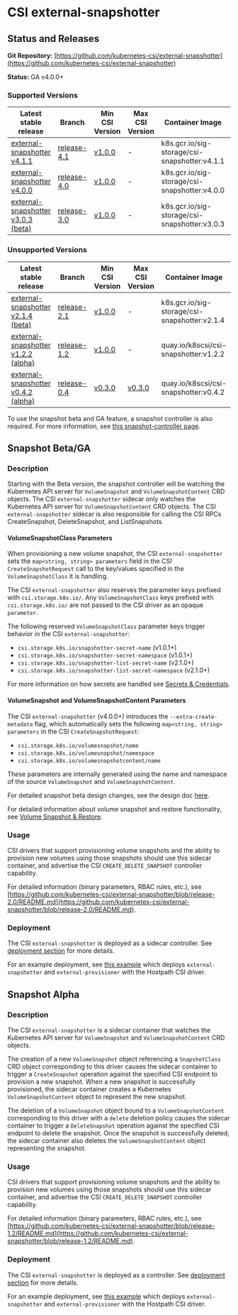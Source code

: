 # CSI external-snapshotter

## Status and Releases

**Git Repository:** [https://github.com/kubernetes-csi/external-snapshotter](https://github.com/kubernetes-csi/external-snapshotter)

**Status:** GA v4.0.0+

### Supported Versions

Latest stable release | Branch | Min CSI Version | Max CSI Version | Container Image | [Min K8s Version](kubernetes-compatibility.md#minimum-version) | [Max K8s Version](kubernetes-compatibility.md#maximum-version) | [Recommended K8s Version](kubernetes-compatibility.md#recommended-version) |
--|--|--|--|--|--|--|--
[external-snapshotter v4.1.1](https://github.com/kubernetes-csi/external-snapshotter/releases/tag/v4.1.1) | [release-4.1](https://github.com/kubernetes-csi/external-snapshotter/tree/release-4.1) | [v1.0.0](https://github.com/container-storage-interface/spec/releases/tag/v1.0.0) | - | k8s.gcr.io/sig-storage/csi-snapshotter:v4.1.1 | v1.20 | - | v1.20
[external-snapshotter v4.0.0](https://github.com/kubernetes-csi/external-snapshotter/releases/tag/v4.0.0) | [release-4.0](https://github.com/kubernetes-csi/external-snapshotter/tree/release-4.0) | [v1.0.0](https://github.com/container-storage-interface/spec/releases/tag/v1.0.0) | - | k8s.gcr.io/sig-storage/csi-snapshotter:v4.0.0 | v1.20 | - | v1.20
[external-snapshotter v3.0.3 (beta)](https://github.com/kubernetes-csi/external-snapshotter/releases/tag/v3.0.3) | [release-3.0](https://github.com/kubernetes-csi/external-snapshotter/tree/release-3.0) | [v1.0.0](https://github.com/container-storage-interface/spec/releases/tag/v1.0.0) | - | k8s.gcr.io/sig-storage/csi-snapshotter:v3.0.3 | v1.17 | - | v1.17

### Unsupported Versions

Latest stable release | Branch | Min CSI Version | Max CSI Version | Container Image | [Min K8s Version](kubernetes-compatibility.md#minimum-version) | [Max K8s Version](kubernetes-compatibility.md#maximum-version) | [Recommended K8s Version](kubernetes-compatibility.md#recommended-version) |
--|--|--|--|--|--|--|--
[external-snapshotter v2.1.4 (beta)](https://github.com/kubernetes-csi/external-snapshotter/releases/tag/v2.1.4) | [release-2.1](https://github.com/kubernetes-csi/external-snapshotter/tree/release-2.1) | [v1.0.0](https://github.com/container-storage-interface/spec/releases/tag/v1.0.0) | - | k8s.gcr.io/sig-storage/csi-snapshotter:v2.1.4 | v1.17 | - | v1.17
[external-snapshotter v1.2.2 (alpha)](https://github.com/kubernetes-csi/external-snapshotter/releases/tag/v1.2.2) | [release-1.2](https://github.com/kubernetes-csi/external-snapshotter/tree/release-1.2) | [v1.0.0](https://github.com/container-storage-interface/spec/releases/tag/v1.0.0) | - | quay.io/k8scsi/csi-snapshotter:v1.2.2 | v1.13 | v1.16 | v1.14
[external-snapshotter v0.4.2 (alpha)](https://github.com/kubernetes-csi/external-snapshotter/releases/tag/v0.4.2) | [release-0.4](https://github.com/kubernetes-csi/external-snapshotter/tree/release-0.4) | [v0.3.0](https://github.com/container-storage-interface/spec/releases/tag/v0.3.0) | [v0.3.0](https://github.com/container-storage-interface/spec/releases/tag/v0.3.0) | quay.io/k8scsi/csi-snapshotter:v0.4.2 | v1.12 | v1.16 | v1.12

To use the snapshot beta and GA feature, a snapshot controller is also required. For more information, see [this snapshot-controller page](snapshot-controller.md).

## Snapshot Beta/GA

### Description

Starting with the Beta version, the snapshot controller will be watching the Kubernetes API server for `VolumeSnapshot` and `VolumeSnapshotContent` CRD objects. The CSI `external-snapshotter` sidecar only watches the Kubernetes API server for `VolumeSnapshotContent` CRD objects. The CSI `external-snapshotter` sidecar is also responsible for calling the CSI RPCs CreateSnapshot, DeleteSnapshot, and ListSnapshots.

#### VolumeSnapshotClass Parameters

When provisioning a new volume snapshot, the CSI `external-snapshotter` sets the `map<string, string> parameters` field in the CSI `CreateSnapshotRequest` call to the key/values specified in the `VolumeSnapshotClass` it is handling.

The CSI `external-snapshotter` also reserves the parameter keys prefixed with `csi.storage.k8s.io/`. Any `VolumeSnapshotClass` keys prefixed with `csi.storage.k8s.io/` are not passed to the CSI driver as an opaque `parameter`.

The following reserved `VolumeSnapshotClass` parameter keys trigger behavior in the CSI `external-snapshotter`:

* `csi.storage.k8s.io/snapshotter-secret-name` (v1.0.1+)
* `csi.storage.k8s.io/snapshotter-secret-namespace` (v1.0.1+)
* `csi.storage.k8s.io/snapshotter-list-secret-name` (v2.1.0+)
* `csi.storage.k8s.io/snapshotter-list-secret-namespace` (v2.1.0+)

For more information on how secrets are handled see [Secrets & Credentials](secrets-and-credentials.md).

#### VolumeSnapshot and VolumeSnapshotContent Parameters

The CSI `external-snapshotter` (v4.0.0+) introduces the `--extra-create-metadata` flag, which automatically sets the following `map<string, string> parameters` in the CSI `CreateSnapshotRequest`:

* `csi.storage.k8s.io/volumesnapshot/name`
* `csi.storage.k8s.io/volumesnapshot/namespace`
* `csi.storage.k8s.io/volumesnapshotcontent/name`

These parameters are internally generated using the name and namespace of the source `VolumeSnapshot` and `VolumeSnapshotContent`.

For detailed snapshot beta design changes, see the design doc [here](https://github.com/kubernetes/enhancements/blob/master/keps/sig-storage/177-volume-snapshot/README.md).

For detailed information about volume snapshot and restore functionality, see [Volume Snapshot & Restore](snapshot-restore-feature.md).

### Usage

CSI drivers that support provisioning volume snapshots and the ability to provision new volumes using those snapshots should use this sidecar container, and advertise the CSI `CREATE_DELETE_SNAPSHOT` controller capability.

For detailed information (binary parameters, RBAC rules, etc.), see [https://github.com/kubernetes-csi/external-snapshotter/blob/release-2.0/README.md](https://github.com/kubernetes-csi/external-snapshotter/blob/release-2.0/README.md).

### Deployment

The CSI `external-snapshotter` is deployed as a sidecar controller. See [deployment section](deploying.md) for more details.

For an example deployment, see [this example](https://github.com/kubernetes-csi/external-snapshotter/blob/release-2.0/deploy/kubernetes/csi-snapshotter/setup-csi-snapshotter.yaml) which deploys `external-snapshotter` and `external-provisioner` with the Hostpath CSI driver.

## Snapshot Alpha

### Description

The CSI `external-snapshotter` is a sidecar container that watches the Kubernetes API server for `VolumeSnapshot` and `VolumeSnapshotContent` CRD objects.

The creation of a new `VolumeSnapshot` object referencing a `SnapshotClass` CRD object corresponding to this driver causes the sidecar container to trigger a `CreateSnapshot` operation against the specified CSI endpoint to provision a new snapshot. When a new snapshot is successfully provisioned, the sidecar container creates a Kubernetes `VolumeSnapshotContent` object to represent the new snapshot.

The deletion of a `VolumeSnapshot` object bound to a `VolumeSnapshotContent` corresponding to this driver with a `delete` deletion policy causes the sidecar container to trigger a `DeleteSnapshot` operation against the specified CSI endpoint to delete the snapshot. Once the snapshot is successfully deleted, the sidecar container also deletes the `VolumeSnapshotContent` object representing the snapshot.

### Usage

CSI drivers that support provisioning volume snapshots and the ability to provision new volumes using those snapshots should use this sidecar container, and advertise the CSI `CREATE_DELETE_SNAPSHOT` controller capability.

For detailed information (binary parameters, RBAC rules, etc.), see [https://github.com/kubernetes-csi/external-snapshotter/blob/release-1.2/README.md](https://github.com/kubernetes-csi/external-snapshotter/blob/release-1.2/README.md).

### Deployment

The CSI `external-snapshotter` is deployed as a controller. See [deployment section](deploying.md) for more details.

For an example deployment, see [this example](https://github.com/kubernetes-csi/external-snapshotter/tree/release-1.2/deploy/kubernetes/setup-csi-snapshotter.yaml) which deploys `external-snapshotter` and `external-provisioner` with the Hostpath CSI driver.
